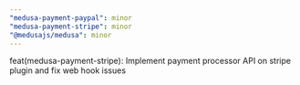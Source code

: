 ```yaml
---
"medusa-payment-paypal": minor
"medusa-payment-stripe": minor
"@medusajs/medusa": minor
---
```


feat(medusa-payment-stripe): Implement payment processor API on stripe plugin and fix web hook issues
